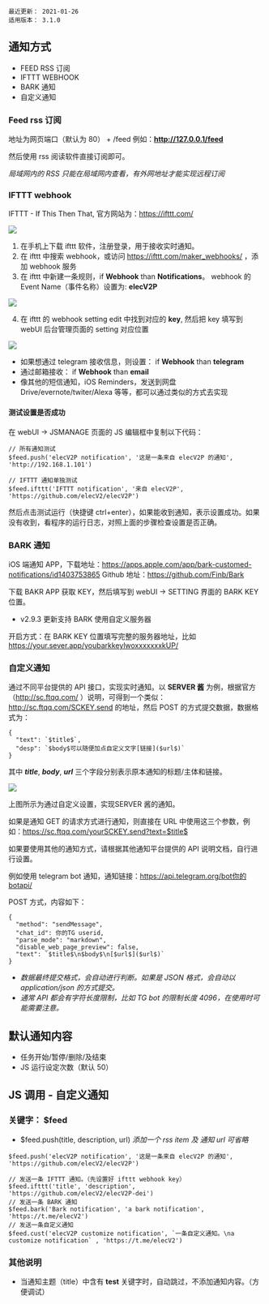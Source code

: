 ```
最近更新： 2021-01-26
适用版本： 3.1.0
```

## 通知方式

- FEED RSS 订阅
- IFTTT WEBHOOK
- BARK 通知
- 自定义通知

### Feed rss 订阅

地址为网页端口（默认为 80） + /feed
例如：**http://127.0.0.1/feed**

然后使用 rss 阅读软件直接订阅即可。

*局域网内的 RSS 只能在局域网内查看，有外网地址才能实现远程订阅*

### IFTTT webhook

IFTTT - If This Then That, 官方网站为：https://ifttt.com/

![](https://raw.githubusercontent.com/elecV2/elecV2P-dei/master/docs/res/iftttnotify.png)

1. 在手机上下载 ifttt 软件，注册登录，用于接收实时通知。
2. 在 ifttt 中搜索 webhook，或访问 https://ifttt.com/maker_webhooks/ ，添加 webhook 服务
3. 在 ifttt 中新建一条规则，if **Webhook** than **Notifications**。 webhook 的 Event Name（事件名称）设置为: **elecV2P**

![](https://raw.githubusercontent.com/elecV2/elecV2P-dei/master/docs/res/setiftttm.jpg)

4. 在 ifttt 的 webhook setting edit 中找到对应的 **key**, 然后把 key 填写到 webUI 后台管理页面的 setting 对应位置

![](https://raw.githubusercontent.com/elecV2/elecV2P-dei/master/docs/res/setifttt.png)

* 如果想通过 telegram 接收信息，则设置： if **Webhook** than **telegram**
* 通过邮箱接收： if **Webhook** than **email**
* 像其他的短信通知，iOS Reminders，发送到网盘Drive/evernote/twiter/Alexa 等等，都可以通过类似的方式去实现

#### 测试设置是否成功

在 webUI -> JSMANAGE 页面的 JS 编辑框中复制以下代码：

``` JS
// 所有通知测试
$feed.push('elecV2P notification', '这是一条来自 elecV2P 的通知', 'http://192.168.1.101')

// IFTTT 通知单独测试
$feed.ifttt('IFTTT notification', '来自 elecV2P', 'https://github.com/elecV2/elecV2P')
```

然后点击测试运行（快捷键 ctrl+enter），如果能收到通知，表示设置成功。如果没有收到，看程序的运行日志，对照上面的步骤检查设置是否正确。

### BARK 通知

iOS 端通知 APP，下载地址：https://apps.apple.com/app/bark-customed-notifications/id1403753865
Github 地址：https://github.com/Finb/Bark

下载 BAKR APP 获取 KEY，然后填写到 webUI -> SETTING 界面的 BARK KEY 位置。

* v2.9.3 更新支持 BARK 使用自定义服务器

开启方式：在 BARK KEY 位置填写完整的服务器地址，比如 https://your.sever.app/youbarkkeylwoxxxxxxxkUP/

### 自定义通知

通过不同平台提供的 API 接口，实现实时通知。以 **SERVER 酱** 为例，根据官方（http://sc.ftqq.com/ ）说明，可得到一个类似：http://sc.ftqq.com/SCKEY.send 的地址，然后 POST 的方式提交数据，数据格式为：

```
{
  "text": `$title$`,
  "desp": `$body$可以随便加点自定义文字[链接]($url$)`
}
```

其中 **$title$**, **$body$**, **$url$** 三个字段分别表示原本通知的标题/主体和链接。

![](https://raw.githubusercontent.com/elecV2/elecV2P-dei/master/docs/res/custnotify.png)

上图所示为通过自定义设置，实现SERVER 酱的通知。

如果是通知 GET 的请求方式进行通知，则直接在 URL 中使用这三个参数，例如：https://sc.ftqq.com/yourSCKEY.send?text=$title$

如果要使用其他的通知方式，请根据其他通知平台提供的 API 说明文档，自行进行设置。

例如使用 telegram bot 通知，通知链接：https://api.telegram.org/bot你的botapi/

POST 方式，内容如下：
```
{
  "method": "sendMessage",
  "chat_id": 你的TG userid,
  "parse_mode": "markdown",
  "disable_web_page_preview": false,
  "text": `$title$\n$body$\n[$url$]($url$)`
}
```

- *数据最终提交格式，会自动进行判断。如果是 JSON 格式，会自动以 application/json 的方式提交。*
- *通常 API 都会有字符长度限制，比如 TG bot 的限制长度 4096，在使用时可能需要注意。*


## 默认通知内容

- 任务开始/暂停/删除/及结束
- JS 运行设定次数（默认 50）

## JS 调用 - 自定义通知

### 关键字： $feed

- $feed.push(title, description, url)
*添加一个 rss item 及 通知*
*url 可省略*

``` JS example
$feed.push('elecV2P notification', '这是一条来自 elecV2P 的通知', 'https://github.com/elecV2/elecV2P')

// 发送一条 IFTTT 通知。（先设置好 ifttt webhook key）
$feed.ifttt('title', 'description', 'https://github.com/elecV2/elecV2P-dei')   
// 发送一条 BARK 通知
$feed.bark('Bark notification', 'a bark notification', 'https://t.me/elecV2')
// 发送一条自定义通知
$feed.cust('elecV2P customize notification', `一条自定义通知。\na customize notification` , 'https://t.me/elecV2')
```

### 其他说明

- 当通知主题（title）中含有 **test** 关键字时，自动跳过，不添加通知内容。（方便调试）